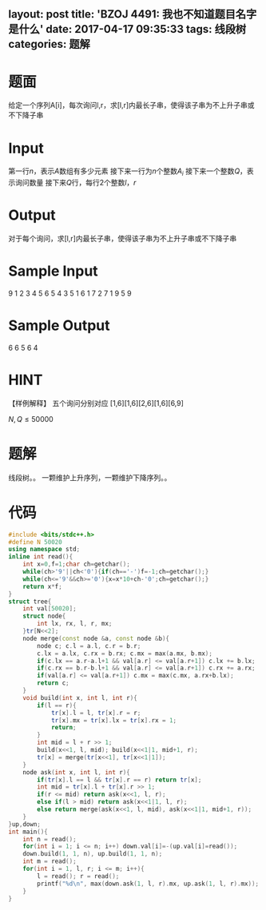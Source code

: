 layout: post
title: 'BZOJ 4491: 我也不知道题目名字是什么'
date: 2017-04-17 09:35:33
tags: 线段树
categories: 题解
---
# 题面
给定一个序列A[i]，每次询问l,r，求[l,r]内最长子串，使得该子串为不上升子串或不下降子串

# Input
第一行$n$，表示$A$数组有多少元素
接下来一行为$n$个整数$A_i$
接下来一个整数$Q$，表示询问数量
接下来$Q$行，每行2个整数$l$，$r$

# Output
对于每个询问，求[l,r]内最长子串，使得该子串为不上升子串或不下降子串


# Sample Input
9
1 2 3 4 5 6 5 4 3
5
1 6
1 7
2 7
1 9
5 9

# Sample Output
6
6
5
6
4

# HINT
【样例解释】
五个询问分别对应
[1,6][1,6][2,6][1,6][6,9]

$N,Q\leq 50000$

# 题解
线段树。。
一颗维护上升序列，一颗维护下降序列。。

# 代码
```cpp
#include <bits/stdc++.h>
#define N 50020
using namespace std;
inline int read(){
	int x=0,f=1;char ch=getchar();
	while(ch>'9'||ch<'0'){if(ch=='-')f=-1;ch=getchar();}
	while(ch<='9'&&ch>='0'){x=x*10+ch-'0';ch=getchar();}
	return x*f;
}
struct tree{
	int val[50020];
	struct node{
		int lx, rx, l, r, mx;
	}tr[N<<2];
	node merge(const node &a, const node &b){
		node c; c.l = a.l, c.r = b.r;
		c.lx = a.lx, c.rx = b.rx; c.mx = max(a.mx, b.mx);
		if(c.lx == a.r-a.l+1 && val[a.r] <= val[a.r+1]) c.lx += b.lx;
		if(c.rx == b.r-b.l+1 && val[a.r] <= val[a.r+1]) c.rx += a.rx;
		if(val[a.r] <= val[a.r+1]) c.mx = max(c.mx, a.rx+b.lx);
		return c;
	}
	void build(int x, int l, int r){
		if(l == r){
			tr[x].l = l, tr[x].r = r;
			tr[x].mx = tr[x].lx = tr[x].rx = 1;
			return;
		}
		int mid = l + r >> 1;
		build(x<<1, l, mid); build(x<<1|1, mid+1, r);
		tr[x] = merge(tr[x<<1], tr[x<<1|1]);
	}
	node ask(int x, int l, int r){
		if(tr[x].l == l && tr[x].r == r) return tr[x];
		int mid = tr[x].l + tr[x].r >> 1;
		if(r <= mid) return ask(x<<1, l, r);
		else if(l > mid) return ask(x<<1|1, l, r);
		else return merge(ask(x<<1, l, mid), ask(x<<1|1, mid+1, r));
	}
}up,down;
int main(){
	int n = read();
	for(int i = 1; i <= n; i++) down.val[i]=-(up.val[i]=read());
	down.build(1, 1, n), up.build(1, 1, n);
	int m = read();
	for(int i = 1, l, r; i <= m; i++){
		l = read(); r = read();
		printf("%d\n", max(down.ask(1, l, r).mx, up.ask(1, l, r).mx));
	}
}
```